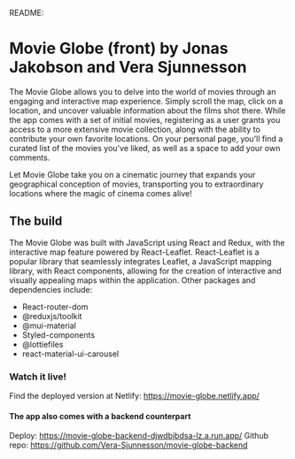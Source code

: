 README:

# Movie Globe (front) by Jonas Jakobson and Vera Sjunnesson
The Movie Globe allows you to delve into the world of movies through an engaging and interactive map experience. Simply scroll the map, click on a location, and uncover valuable information about the films shot there. While the app comes with a set of initial movies, registering as a user grants you access to a more extensive movie collection, along with the ability to contribute your own favorite locations. On your personal page, you'll find a curated list of the movies you've liked, as well as a space to add your own comments.

Let Movie Globe take you on a cinematic journey that expands your geographical conception of movies, transporting you to extraordinary locations where the magic of cinema comes alive!

## The build
The Movie Globe was built with JavaScript using React and Redux, with the interactive map feature powered by React-Leaflet. React-Leaflet is a popular library that seamlessly integrates Leaflet, a JavaScript mapping library, with React components, allowing for the creation of interactive and visually appealing maps within the application. Other packages and dependencies include:
- React-router-dom
- @reduxjs/toolkit
- @mui-material
- Styled-components
- @lottiefiles
- react-material-ui-carousel

### Watch it live!
Find the deployed version at Netlify:
https://movie-globe.netlify.app/

#### The app also comes with a backend counterpart
Deploy: https://movie-globe-backend-djwdbjbdsa-lz.a.run.app/
Github repo: https://github.com/Vera-Sjunnesson/movie-globe-backend
